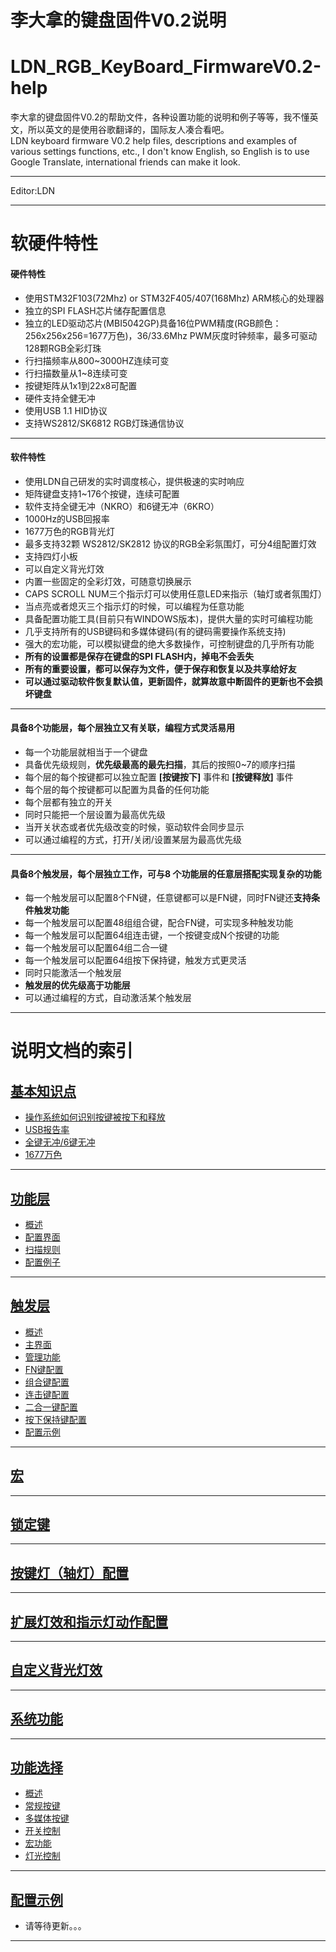 ﻿李大拿的键盘固件V0.2说明
=====================
LDN_RGB_KeyBoard_FirmwareV0.2-help
=====================
李大拿的键盘固件V0.2的帮助文件，各种设置功能的说明和例子等等，我不懂英文，所以英文的是使用谷歌翻译的，国际友人凑合看吧。<br>
LDN keyboard firmware V0.2 help files, descriptions and examples of various settings functions, etc., I don't know English, so English is to use Google Translate, international friends can make it look.
****
Editor:LDN
****
# 软硬件特性
#### 硬件特性
   * 使用STM32F103(72Mhz) or STM32F405/407(168Mhz) ARM核心的处理器
   * 独立的SPI FLASH芯片储存配置信息
   * 独立的LED驱动芯片(MBI5042GP)具备16位PWM精度(RGB颜色：256x256x256=1677万色)，36/33.6Mhz PWM灰度时钟频率，最多可驱动128颗RGB全彩灯珠
   * 行扫描频率从800~3000HZ连续可变
   * 行扫描数量从1~8连续可变
   * 按键矩阵从1x1到22x8可配置
   * 硬件支持全健无冲
   * 使用USB 1.1 HID协议
   * 支持WS2812/SK6812 RGB灯珠通信协议
   
   ----
   
#### 软件特性
   * 使用LDN自己研发的实时调度核心，提供极速的实时响应
   * 矩阵键盘支持1~176个按键，连续可配置
   * 软件支持全键无冲（NKRO）和6键无冲（6KRO）
   * 1000Hz的USB回报率
   * 1677万色的RGB背光灯
   * 最多支持32颗 WS2812/SK2812 协议的RGB全彩氛围灯，可分4组配置灯效
   * 支持四灯小板
   * 可以自定义背光灯效
   * 内置一些固定的全彩灯效，可随意切换展示
   * CAPS SCROLL NUM三个指示灯可以使用任意LED来指示（轴灯或者氛围灯）
   * 当点亮或者熄灭三个指示灯的时候，可以编程为任意功能
   * 具备配置功能工具(目前只有WINDOWS版本)，提供大量的实时可编程功能
   * 几乎支持所有的USB键码和多媒体键码(有的键码需要操作系统支持)
   * 强大的宏功能，可以模拟键盘的绝大多数操作，可控制键盘的几乎所有功能
   * __所有的设置都是保存在键盘的SPI FLASH内，掉电不会丢失__
   * __所有的重要设置，都可以保存为文件，便于保存和恢复以及共享给好友__
   * __可以通过驱动软件恢复默认值，更新固件，就算故意中断固件的更新也不会损坏键盘__
   
   ----
    
#### 具备8个功能层，每个层独立又有关联，编程方式灵活易用
   * 每一个功能层就相当于一个键盘
   * 具备优先级规则，**优先级最高的最先扫描**，其后的按照0~7的顺序扫描
   * 每个层的每个按键都可以独立配置 **[按键按下]** 事件和 **[按键释放]** 事件
   * 每个层的每个按键都可以配置为具备的任何功能
   * 每个层都有独立的开关
   * 同时只能把一个层设置为最高优先级
   * 当开关状态或者优先级改变的时候，驱动软件会同步显示
   * 可以通过编程的方式，打开/关闭/设置某层为最高优先级
   
   ----
   
#### 具备8个触发层，每个层独立工作，可与8 个功能层的任意层搭配实现复杂的功能 
   * 每一个触发层可以配置8个FN键，任意键都可以是FN键，同时FN键还**支持条件触发功能**
   * 每一个触发层可以配置48组组合键，配合FN键，可实现多种触发功能
   * 每一个触发层可以配置64组连击键，一个按键变成N个按键的功能
   * 每一个触发层可以配置64组二合一键
   * 每一个触发层可以配置64组按下保持键，触发方式更灵活
   * 同时只能激活一个触发层
   * __触发层的优先级高于功能层__
   * 可以通过编程的方式，自动激活某个触发层
   
   ----

# 说明文档的索引

## [基本知识点](https://github.com/lswhome/LDN_RGB_KeyBoard_FirmwareV0.2-help/blob/master/Basic/README.md "点击跳转")
   * [操作系统如何识别按键被按下和释放](https://github.com/lswhome/LDN_RGB_KeyBoard_FirmwareV0.2-help/blob/master/Basic/README.md#操作系统如何识别按键被按下和释放 "点击跳转")
   * [USB报告率](https://github.com/lswhome/LDN_RGB_KeyBoard_FirmwareV0.2-help/blob/master/Basic/README.md#USB报告率 "点击跳转")
   * [全键无冲/6键无冲](https://github.com/lswhome/LDN_RGB_KeyBoard_FirmwareV0.2-help/blob/master/Basic/README.md#全键无冲6键无冲 "点击跳转")
   * [1677万色](https://github.com/lswhome/LDN_RGB_KeyBoard_FirmwareV0.2-help/blob/master/Basic/README.md#1677万色 "点击跳转")
   ----
## [功能层](https://github.com/lswhome/LDN_RGB_KeyBoard_FirmwareV0.2-help/blob/master/FunctionLayer/README.md "点击跳转")
   * [概述](https://github.com/lswhome/LDN_RGB_KeyBoard_FirmwareV0.2-help/blob/master/FunctionLayer/README.md#概述 "点击跳转")
   * [配置界面](https://github.com/lswhome/LDN_RGB_KeyBoard_FirmwareV0.2-help/blob/master/FunctionLayer/README.md#功能层的配置界面 "点击跳转")
   * [扫描规则](https://github.com/lswhome/LDN_RGB_KeyBoard_FirmwareV0.2-help/blob/master/FunctionLayer/README.md#扫描规则 "点击跳转")
   * [配置例子](https://github.com/lswhome/LDN_RGB_KeyBoard_FirmwareV0.2-help/blob/master/FunctionLayer/README.md#配置例子 "点击跳转")
----

## [触发层](https://github.com/lswhome/LDN_RGB_KeyBoard_FirmwareV0.2-help/blob/master/TriggerLayer/README.md "点击跳转")
   * [概述](https://github.com/lswhome/LDN_RGB_KeyBoard_FirmwareV0.2-help/blob/master/TriggerLayer/README.md#概述)
   * [主界面](https://github.com/lswhome/LDN_RGB_KeyBoard_FirmwareV0.2-help/blob/master/TriggerLayer/README.md#主界面)
   * [管理功能](https://github.com/lswhome/LDN_RGB_KeyBoard_FirmwareV0.2-help/blob/master/TriggerLayer/README.md#管理功能)
   * [FN键配置](https://github.com/lswhome/LDN_RGB_KeyBoard_FirmwareV0.2-help/blob/master/TriggerLayer/README.md#FN键配置)
   * [组合键配置](https://github.com/lswhome/LDN_RGB_KeyBoard_FirmwareV0.2-help/blob/master/TriggerLayer/README.md#组合键配置)
   * [连击键配置](https://github.com/lswhome/LDN_RGB_KeyBoard_FirmwareV0.2-help/blob/master/TriggerLayer/README.md#连击键配置)
   * [二合一键配置](https://github.com/lswhome/LDN_RGB_KeyBoard_FirmwareV0.2-help/blob/master/TriggerLayer/README.md#二合一键配置)
   * [按下保持键配置](https://github.com/lswhome/LDN_RGB_KeyBoard_FirmwareV0.2-help/blob/master/TriggerLayer/README.md#按下保持键配置)
   * [配置示例](https://github.com/lswhome/LDN_RGB_KeyBoard_FirmwareV0.2-help/blob/master/TriggerLayer/README.md#配置示例)
----
## [宏](https://github.com/lswhome/LDN_RGB_KeyBoard_FirmwareV0.2-help/blob/master/Macro/README.md "点击跳转")
----
## [锁定键](https://github.com/lswhome/LDN_RGB_KeyBoard_FirmwareV0.2-help/blob/master/KeyLock/README.md "点击跳转")
----
## [按键灯（轴灯）配置](https://github.com/lswhome/LDN_RGB_KeyBoard_FirmwareV0.2-help/blob/master/KeyLedCfg/README.md "点击跳转")
----
## [扩展灯效和指示灯动作配置](https://github.com/lswhome/LDN_RGB_KeyBoard_FirmwareV0.2-help/blob/master/ExLedEff_LedActionCfg/README.md "点击跳转")
----
## [自定义背光灯效](https://github.com/lswhome/LDN_RGB_KeyBoard_FirmwareV0.2-help/tree/master/CustomLedEff/README.md "点击跳转")
----
## [系统功能](https://github.com/lswhome/LDN_RGB_KeyBoard_FirmwareV0.2-help/tree/master/SystemCfg/README.md "点击跳转")
----
## [功能选择](https://github.com/lswhome/LDN_RGB_KeyBoard_FirmwareV0.2-help/blob/master/FunctionSelect/README.md "点击跳转")
   * [概述](https://github.com/lswhome/LDN_RGB_KeyBoard_FirmwareV0.2-help/blob/master/FunctionSelect/概述)
   * [常规按键](https://github.com/lswhome/LDN_RGB_KeyBoard_FirmwareV0.2-help/blob/master/FunctionSelect/常规按键页面)
   * [多媒体按键](https://github.com/lswhome/LDN_RGB_KeyBoard_FirmwareV0.2-help/blob/master/FunctionSelect/多媒体按键页面)
   * [开关控制](https://github.com/lswhome/LDN_RGB_KeyBoard_FirmwareV0.2-help/blob/master/FunctionSelect/开关控制页面)
   * [宏功能](https://github.com/lswhome/LDN_RGB_KeyBoard_FirmwareV0.2-help/blob/master/FunctionSelect/宏功能页面)
   * [灯光控制](https://github.com/lswhome/LDN_RGB_KeyBoard_FirmwareV0.2-help/blob/master/FunctionSelect/灯光控制页面)
----
## [配置示例](#)
   * 请等待更新。。。
----












